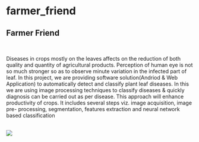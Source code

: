 # farmer_friend
<html>
<body>
  <h2>Farmer Friend</h2>
  <br>
  <p>
  Diseases in crops mostly on the leaves affects on the reduction of both quality and quantity of agricultural products. Perception of human eye is not so much stronger so as to observe minute variation in the infected part of leaf. In this project, we are providing software solution(Andriod & Web Application) to automatically detect and classify plant leaf diseases. In this we are using image processing techniques to classify diseases & quickly diagnosis can be carried out as per disease. This approach will enhance productivity of crops. It includes several steps viz. image acquisition, image pre- processing, segmentation, features extraction and neural network based classification</p>
  <br>
  <img src="https://vitbhopalacin-my.sharepoint.com/:i:/g/personal/ruchit_nigam2018_vitbhopal_ac_in/ETebVhumsKVLuPXTcpvTvZcBaa6ll3FImxpLHCNx46St6Q?e=U1Y4un">
  

</body>
</html>
